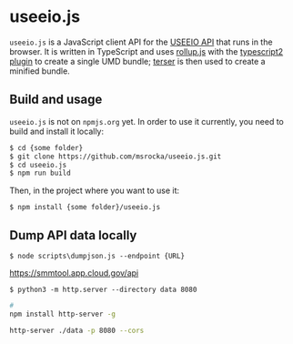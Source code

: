# useeio.js
`useeio.js` is a JavaScript client API for the [USEEIO
API](https://github.com/USEPA/USEEIO_API) that runs in the browser. It is
written in TypeScript and uses [rollup.js](https://rollupjs.org) with the
[typescript2 plugin](https://www.npmjs.com/package/rollup-plugin-typescript2)
to create a single UMD bundle; [terser](https://terser.org/) is then used
to create a minified bundle.

## Build and usage
`useeio.js` is not on `npmjs.org` yet. In order to use it currently, you need
to build and install it locally:

```bash
$ cd {some folder}
$ git clone https://github.com/msrocka/useeio.js.git
$ cd useeio.js
$ npm run build
```

Then, in the project where you want to use it:

```
$ npm install {some folder}/useeio.js
```

## Dump API data locally

```
$ node scripts\dumpjson.js --endpoint {URL}
```

https://smmtool.app.cloud.gov/api

```
$ python3 -m http.server --directory data 8080
```

```bash
# 
npm install http-server -g

http-server ./data -p 8080 --cors

```